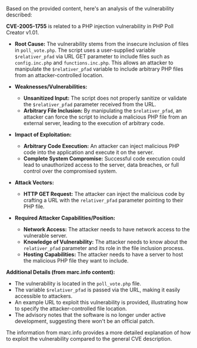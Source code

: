 Based on the provided content, here's an analysis of the vulnerability described:

**CVE-2005-1755** is related to a PHP injection vulnerability in PHP Poll Creator v1.01.

*   **Root Cause:** The vulnerability stems from the insecure inclusion of files in `poll_vote.php`. The script uses a user-supplied variable `$relativer_pfad` via URL GET parameter to include files such as `config.inc.php` and `functions.inc.php`. This allows an attacker to manipulate the `$relativer_pfad` variable to include arbitrary PHP files from an attacker-controlled location.

*   **Weaknesses/Vulnerabilities:**
    *   **Unsanitized Input:** The script does not properly sanitize or validate the `$relativer_pfad` parameter received from the URL.
    *   **Arbitrary File Inclusion:** By manipulating the `$relativer_pfad`, an attacker can force the script to include a malicious PHP file from an external server, leading to the execution of arbitrary code.

*   **Impact of Exploitation:**
    *   **Arbitrary Code Execution:** An attacker can inject malicious PHP code into the application and execute it on the server.
    *   **Complete System Compromise:** Successful code execution could lead to unauthorized access to the server, data breaches, or full control over the compromised system.

*   **Attack Vectors:**
    *   **HTTP GET Request:** The attacker can inject the malicious code by crafting a URL with the `relativer_pfad` parameter pointing to their PHP file.

*   **Required Attacker Capabilities/Position:**
    *   **Network Access:** The attacker needs to have network access to the vulnerable server.
    *   **Knowledge of Vulnerability:** The attacker needs to know about the `relativer_pfad` parameter and its role in the file inclusion process.
    *   **Hosting Capabilities:** The attacker needs to have a server to host the malicious PHP file they want to include.

**Additional Details (from marc.info content):**

*   The vulnerability is located in the `poll_vote.php` file.
*   The variable `$relativer_pfad` is passed via the URL, making it easily accessible to attackers.
*   An example URL to exploit this vulnerability is provided, illustrating how to specify the attacker-controlled file location.
*   The advisory notes that the software is no longer under active development, suggesting there won't be an official patch.

The information from marc.info provides a more detailed explanation of how to exploit the vulnerability compared to the general CVE description.